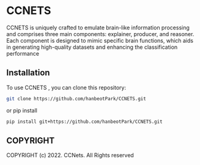 # CCNETS 

CCNETS is uniquely crafted to emulate brain-like information processing and comprises three main components: explainer, producer, and reasoner. Each component is designed to mimic specific brain functions, which aids in generating high-quality datasets and enhancing the classification performance

## Installation
To use CCNETS , you can clone this repository:
```bash
git clone https://github.com/hanbeotPark/CCNETS.git
```
or pip install
```bash
pip install git+https://github.com/hanbeotPark/CCNETS.git
```

## COPYRIGHT
COPYRIGHT (c) 2022. CCNets. All Rights reserved
